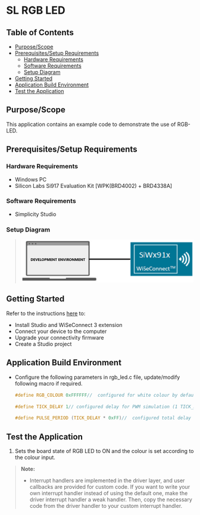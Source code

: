 # SL RGB LED

## Table of Contents

- [Purpose/Scope](#purposescope)
- [Prerequisites/Setup Requirements](#prerequisitessetup-requirements)
  - [Hardware Requirements](#hardware-requirements)
  - [Software Requirements](#software-requirements)
  - [Setup Diagram](#setup-diagram)
- [Getting Started](#getting-started)
- [Application Build Environment](#application-build-environment)
- [Test the Application](#test-the-application)

## Purpose/Scope

This application contains an example code to demonstrate the use of RGB-LED.

## Prerequisites/Setup Requirements

### Hardware Requirements

- Windows PC
- Silicon Labs Si917 Evaluation Kit [WPK(BRD4002) + BRD4338A]

### Software Requirements

- Simplicity Studio

### Setup Diagram

> ![Figure: Introduction](resources/readme/setupdiagram.png)

## Getting Started

Refer to the instructions [here](https://docs.silabs.com/wiseconnect/latest/wiseconnect-getting-started/) to:

- Install Studio and WiSeConnect 3 extension
- Connect your device to the computer
- Upgrade your connectivity firmware
- Create a Studio project

## Application Build Environment

- Configure the following parameters in rgb_led.c file, update/modify following macro if required.

  ```C
  #define RGB_COLOUR 0xFFFFFF//  configured for white colour by default 
  ```   
  ```C
  #define TICK_DELAY 1// configured delay for PWM simulation (1 TICK_DELAY = 30.5 us)
  ``` 
  ```C
  #define PULSE_PERIOD (TICK_DELAY * 0xFF)//  configured total delay for the PWM cycle (Dependant on TICK_DELAY)
  ``` 

## Test the Application

1. Sets the board state of RGB LED to ON and the colour is set according to the colour input.
 

> **Note:**
>
> - Interrupt handlers are implemented in the driver layer, and user callbacks are provided for custom code. If you want to write your own interrupt handler instead of using the default one, make the driver interrupt handler a weak handler. Then, copy the necessary code from the driver handler to your custom interrupt handler.
